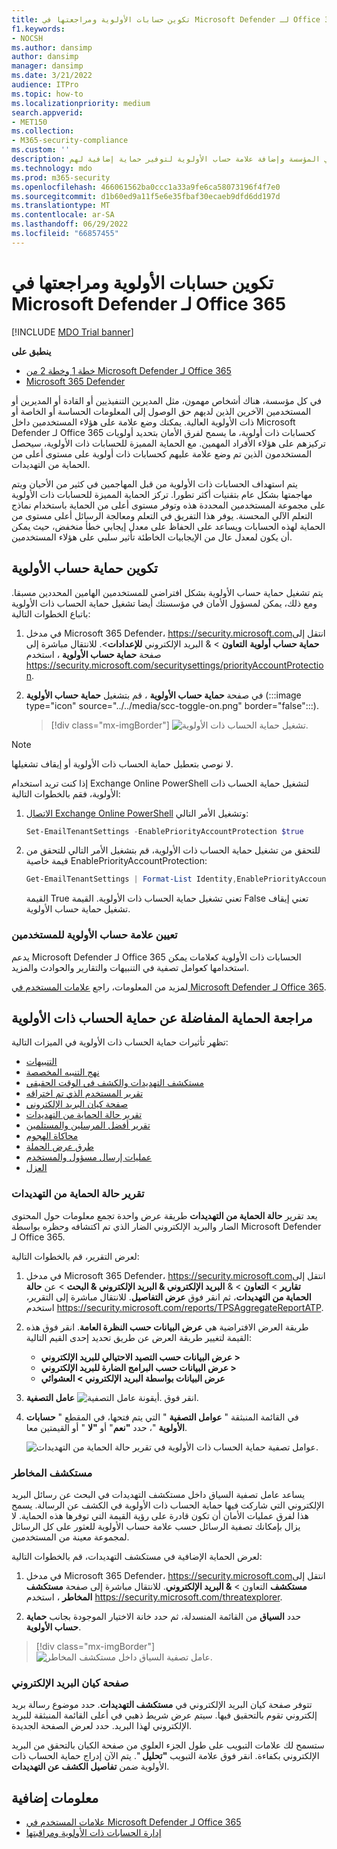 ```yaml
---
title: تكوين حسابات الأولوية ومراجعتها في Microsoft Defender لـ Office 365
f1.keywords:
- NOCSH
ms.author: dansimp
author: dansimp
manager: dansimp
ms.date: 3/21/2022
audience: ITPro
ms.topic: how-to
ms.localizationpriority: medium
search.appverid:
- MET150
ms.collection:
- M365-security-compliance
ms.custom: ''
description: تعرف على كيفية تحديد الأشخاص المهمين في المؤسسة وإضافة علامة حساب الأولوية لتوفير حماية إضافية لهم.
ms.technology: mdo
ms.prod: m365-security
ms.openlocfilehash: 466061562ba0ccc1a33a9fe6ca58073196f4f7e0
ms.sourcegitcommit: d1b60ed9a11f5e6e35fbaf30ecaeb9dfd6dd197d
ms.translationtype: MT
ms.contentlocale: ar-SA
ms.lasthandoff: 06/29/2022
ms.locfileid: "66857455"
---
```

# <a name="configure-and-review-priority-accounts-in-microsoft-defender-for-office-365"></a>تكوين حسابات الأولوية ومراجعتها في Microsoft Defender لـ Office 365

[!INCLUDE [MDO Trial banner](../includes/mdo-trial-banner.md)]

**ينطبق على**
- [خطة 1 وخطة 2 من Microsoft Defender لـ Office 365](defender-for-office-365.md)
- [Microsoft 365 Defender](../defender/microsoft-365-defender.md)

في كل مؤسسة، هناك أشخاص مهمون، مثل المديرين التنفيذيين أو القادة أو المديرين أو المستخدمين الآخرين الذين لديهم حق الوصول إلى المعلومات الحساسة أو الخاصة أو ذات الأولوية العالية. يمكنك وضع علامة على هؤلاء المستخدمين داخل Microsoft Defender لـ Office 365 كحسابات ذات أولوية، ما يسمح لفرق الأمان بتحديد أولويات تركيزهم على هؤلاء الأفراد المهمين. مع الحماية المميزة للحسابات ذات الأولوية، سيحصل المستخدمون الذين تم وضع علامة عليهم كحسابات ذات أولوية على مستوى أعلى من الحماية من التهديدات.

يتم استهداف الحسابات ذات الأولوية من قبل المهاجمين في كثير من الأحيان ويتم مهاجمتها بشكل عام بتقنيات أكثر تطورا. تركز الحماية المميزة للحسابات ذات الأولوية على مجموعة المستخدمين المحددة هذه وتوفر مستوى أعلى من الحماية باستخدام نماذج التعلم الآلي المحسنة. يوفر هذا التفريق في التعلم ومعالجة الرسائل أعلى مستوى من الحماية لهذه الحسابات ويساعد على الحفاظ على معدل إيجابي خطأ منخفض، حيث يمكن أن يكون لمعدل عال من الإيجابيات الخاطئة تأثير سلبي على هؤلاء المستخدمين.

## <a name="configure-priority-account-protection"></a>تكوين حماية حساب الأولوية

يتم تشغيل حماية حساب الأولوية بشكل افتراضي للمستخدمين الهامين المحددين مسبقا. ومع ذلك، يمكن لمسؤول الأمان في مؤسستك أيضا تشغيل حماية الحساب ذات الأولوية باتباع الخطوات التالية:

1. في مدخل Microsoft 365 Defender، <https://security.microsoft.com>انتقل إلى **حماية حساب أولوية** **التعاون** \> & البريد الإلكتروني **للإعدادات**\>. للانتقال مباشرة إلى صفحة **حماية حساب الأولوية** ، استخدم <https://security.microsoft.com/securitysettings/priorityAccountProtection>.

2. في صفحة **حماية حساب الأولوية** ، قم بتشغيل **حماية حساب الأولوية** (:::image type="icon" source="../../media/scc-toggle-on.png" border="false":::).

    > [!div class="mx-imgBorder"]
    > ![تشغيل حماية الحساب ذات الأولوية.](../../media/mdo-priority-account-protection.png)

> [!NOTE]
> لا نوصي بتعطيل حماية الحساب ذات الأولوية أو إيقاف تشغيلها.

إذا كنت تريد استخدام Exchange Online PowerShell لتشغيل حماية الحساب ذات الأولوية، فقم بالخطوات التالية:

1. [الاتصال Exchange Online PowerShell](/powershell/exchange/connect-to-exchange-online-powershell) وتشغيل الأمر التالي:

   ```powershell
   Set-EmailTenantSettings -EnablePriorityAccountProtection $true
   ```

2. للتحقق من تشغيل حماية الحساب ذات الأولوية، قم بتشغيل الأمر التالي للتحقق من قيمة خاصية EnablePriorityAccountProtection:

   ```powershell
   Get-EmailTenantSettings | Format-List Identity,EnablePriorityAccountProtection
   ```

   القيمة True تعني تشغيل حماية الحساب ذات الأولوية. القيمة False تعني إيقاف تشغيل حماية حساب الأولوية.

### <a name="assign-the-priority-account-tag-to-users"></a>تعيين علامة حساب الأولوية للمستخدمين

يدعم Microsoft Defender لـ Office 365 الحسابات ذات الأولوية كعلامات يمكن استخدامها كعوامل تصفية في التنبيهات والتقارير والحوادث والمزيد.

لمزيد من المعلومات، راجع [علامات المستخدم في Microsoft Defender لـ Office 365](user-tags.md).

## <a name="review-differentiated-protection-from-priority-account-protection"></a>مراجعة الحماية المفاضلة عن حماية الحساب ذات الأولوية

تظهر تأثيرات حماية الحساب ذات الأولوية في الميزات التالية:

- [التنبيهات](alerts.md)
- [نهج التنبيه المخصصة](../../compliance/alert-policies.md#viewing-alerts)
- [مستكشف التهديدات والكشف في الوقت الحقيقي](threat-explorer.md)
- [تقرير المستخدم الذي تم اختراقه](view-email-security-reports.md#compromised-users-report)
- [صفحة كيان البريد الإلكتروني](mdo-email-entity-page.md#other-innovations)
- [تقرير حالة الحماية من التهديدات](view-email-security-reports.md#threat-protection-status-report)
- [تقرير أفضل المرسلين والمستلمين](view-email-security-reports.md#top-senders-and-recipients-report)
- [محاكاة الهجوم](attack-simulation-training.md#target-users)
- [طرق عرض الحملة](campaigns.md)
- [عمليات إرسال مسؤول والمستخدم](admin-submission.md)
- [العزل](quarantine.md)

### <a name="threat-protection-status-report"></a>تقرير حالة الحماية من التهديدات

يعد تقرير **حالة الحماية من التهديدات** طريقة عرض واحدة تجمع معلومات حول المحتوى الضار والبريد الإلكتروني الضار الذي تم اكتشافه وحظره بواسطة Microsoft Defender لـ Office 365.

لعرض التقرير، قم بالخطوات التالية:

1. في مدخل Microsoft 365 Defender، <https://security.microsoft.com>انتقل إلى **تقارير** \> **التعاون** \> & **البريد الإلكتروني & البريد الإلكتروني & البحث** \> عن **حالة الحماية من التهديدات**، ثم انقر فوق **عرض التفاصيل**. للانتقال مباشرة إلى التقرير، استخدم <https://security.microsoft.com/reports/TPSAggregateReportATP>.

2. طريقة العرض الافتراضية هي **عرض البيانات حسب النظرة العامة**. انقر فوق هذه القيمة لتغيير طريقة العرض عن طريق تحديد إحدى القيم التالية:
   - **عرض البيانات حسب التصيد الاحتيالي للبريد الإلكتروني \>**
   - **عرض البيانات حسب البرامج الضارة للبريد الإلكتروني \>**
   - **عرض البيانات بواسطة البريد الإلكتروني \> العشوائي**

3. انقر فوق ![أيقونة عامل التصفية.](../../media/m365-cc-sc-filter-icon.png) **عامل التصفية**.

4. في القائمة المنبثقة " **عوامل التصفية** " التي يتم فتحها، في المقطع " **حسابات الأولوية** "، حدد **"نعم**" أو **"لا** " أو القيمتين معا.

   ![عوامل تصفية حماية الحساب ذات الأولوية في تقرير حالة الحماية من التهديدات.](../../media/priority-account-protection-tps-report.png)

### <a name="threat-explorer"></a>مستكشف المخاطر

يساعد عامل تصفية السياق داخل مستكشف التهديدات في البحث عن رسائل البريد الإلكتروني التي شاركت فيها حماية الحساب ذات الأولوية في الكشف عن الرسالة. يسمح هذا لفرق عمليات الأمان أن تكون قادرة على رؤية القيمة التي توفرها هذه الحماية. لا يزال بإمكانك تصفية الرسائل حسب علامة حساب الأولوية للعثور على كل الرسائل لمجموعة معينة من المستخدمين.

لعرض الحماية الإضافية في مستكشف التهديدات، قم بالخطوات التالية:

1. في مدخل Microsoft 365 Defender، <https://security.microsoft.com>انتقل إلى **مستكشف** التعاون \> **& البريد الإلكتروني**. للانتقال مباشرة إلى صفحة **مستكشف المخاطر** ، استخدم <https://security.microsoft.com/threatexplorer>.

2. حدد **السياق** من القائمة المنسدلة، ثم حدد خانة الاختيار الموجودة بجانب **حماية حساب الأولوية**.

> [!div class="mx-imgBorder"]
> ![عامل تصفية السياق داخل مستكشف المخاطر.](../../media/threat-explorer-context-filter.png)

### <a name="email-entity-page"></a>صفحة كيان البريد الإلكتروني

تتوفر صفحة كيان البريد الإلكتروني في **مستكشف التهديدات**. حدد موضوع رسالة بريد إلكتروني تقوم بالتحقيق فيها. سيتم عرض شريط ذهبي في أعلى القائمة المنبثقة للبريد الإلكتروني لهذا البريد. حدد لعرض الصفحة الجديدة.

ستسمح لك علامات التبويب على طول الجزء العلوي من صفحة الكيان بالتحقق من البريد الإلكتروني بكفاءة. انقر فوق علامة التبويب **"تحليل** ". يتم الآن إدراج حماية الحساب ذات الأولوية ضمن **تفاصيل الكشف عن التهديدات**.

## <a name="more-information"></a>معلومات إضافية

- [علامات المستخدم في Microsoft Defender لـ Office 365](user-tags.md)
- [إدارة الحسابات ذات الأولوية ومراقبتها](../../admin/setup/priority-accounts.md)
